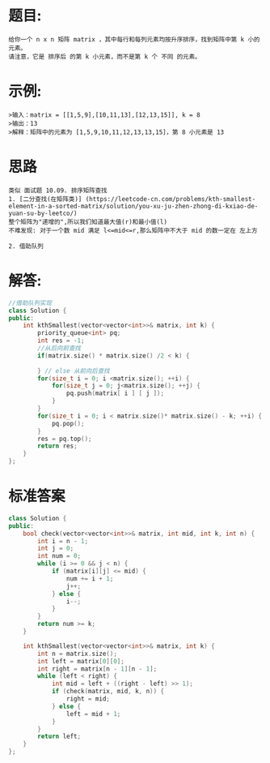 # 题目:
    给你一个 n x n 矩阵 matrix ，其中每行和每列元素均按升序排序，找到矩阵中第 k 小的元素。
    请注意，它是 排序后 的第 k 小元素，而不是第 k 个 不同 的元素。
# 示例:
    >输入：matrix = [[1,5,9],[10,11,13],[12,13,15]], k = 8
    >输出：13
    >解释：矩阵中的元素为 [1,5,9,10,11,12,13,13,15]，第 8 小元素是 13  


# 思路
    类似 面试题 10.09. 排序矩阵查找
    1. [二分查找(在矩阵类)] (https://leetcode-cn.com/problems/kth-smallest-element-in-a-sorted-matrix/solution/you-xu-ju-zhen-zhong-di-kxiao-de-yuan-su-by-leetco/)
    整个矩阵为"递增的",所以我们知道最大值(r)和最小值(l)
    不难发现: 对于一个数 mid 满足 l<=mid<=r,那么矩阵中不大于 mid 的数一定在 左上方
    
    2. 借助队列
# 解答:
```c++
//借助队列实现
class Solution {
public:
    int kthSmallest(vector<vector<int>>& matrix, int k) {
        priority_queue<int> pq;
        int res = -1;
        //从后向前查找
        if(matrix.size() * matrix.size() /2 < k) {
        
        } // else 从前向后查找
        for(size_t i = 0; i <matrix.size(); ++i) {
            for(size_t j = 0; j<matrix.size(); ++j) {
                pq.push(matrix[ i ] [ j ]);
            }
        }
        for(size_t i = 0; i < matrix.size()* matrix.size() - k; ++i) {
            pq.pop();
        }
        res = pq.top();
        return res;
    }
};
```
# 标准答案
```c++
class Solution {
public:
    bool check(vector<vector<int>>& matrix, int mid, int k, int n) {
        int i = n - 1;
        int j = 0;
        int num = 0;
        while (i >= 0 && j < n) {
            if (matrix[i][j] <= mid) {
                num += i + 1;
                j++;
            } else {
                i--;
            }
        }
        return num >= k;
    }

    int kthSmallest(vector<vector<int>>& matrix, int k) {
        int n = matrix.size();
        int left = matrix[0][0];
        int right = matrix[n - 1][n - 1];
        while (left < right) {
            int mid = left + ((right - left) >> 1);
            if (check(matrix, mid, k, n)) {
                right = mid;
            } else {
                left = mid + 1;
            }
        }
        return left;
    }
};
```